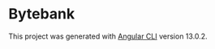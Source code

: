 # Bytebank

This project was generated with [Angular CLI](https://github.com/angular/angular-cli) version 13.0.2.
